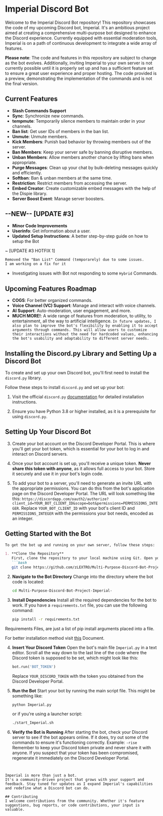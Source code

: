 # Imperial Discord Bot

Welcome to the Imperial Discord Bot repository! This repository showcases the code of my upcoming Discord bot, Imperial. It's an ambitious project aimed at creating a comprehensive multi-purpose bot designed to enhance the Discord experience. Currently equipped with essential moderation tools, Imperial is on a path of continuous development to integrate a wide array of features.

**Please note**: The code and features in this repository are subject to change as the bot evolves. Additionally, inviting Imperial to your own server is not currently possible until it is properly set up and has a sufficient feature set to ensure a great user experience and proper hosting. The code provided is a preview, demonstrating the implementation of the commands and is not the final version.

## Current Features
- **Slash Commands Support**
- **Sync**: Synchronize new commands.
- **tempmute**: Temporarily silence members to maintain order in your channels.
- **Ban list**: Get user IDs of members in the ban list.
- **Unmute**: Unmute members.
- **Kick Members**: Punish bad behavior by throwing members out of the server.
- **Ban Members**: Keep your server safe by banning disruptive members.
- **Unban Members**: Allow members another chance by lifting bans when appropriate.
- **Purge Messages**: Clean up your chat by bulk-deleting messages quickly and efficiently.
- **Softban**: Ban & unban members at the same time.
- **Restriction**: Restrict members from accessing the server.
- **Embed Creator**: Create customizable embed messages with the help of the Dispie library.
- **Server Boost Event**: Manage server boosters.

## --NEW-- [UPDATE #3]
- **Minor Code Improvements**
- **Userinfo**: Get information about a user.
- **Updated Setup Instructions**: A better step-by-step guide on how to setup the Bot

~ [UPDATE #3 HOTFIX 1]
```markdown
Removed the "Ban List" Command (temporarely) due to some issues.
I am working on a fix for it
```
- Investigating issues with Bot not responding to some `Hybrid` Commands.

## Upcoming Features Roadmap
- **COGS**: For better organized commands.
- **Voice Channel (VC) Support**: Manage and interact with voice channels.
- **AI Support**: Auto-moderation, user engagement, and more.
- **MUCH MORE!**: A wide range of features from moderation, to utility, to entertainment, all the way to artificial intelligence.
```In future updates, I also plan to improve the bot's flexibility by enabling it to accept arguments through commands. This will allow users to customize their interactions without the need for hardcoded values, enhancing the bot's usability and adaptability to different server needs.```

## Installing the Discord.py Library and Setting Up a Discord Bot

To create and set up your own Discord bot, you'll first need to install the `discord.py` library.

Follow these steps to install `discord.py` and set up your bot:

1. Visit the official `discord.py` [documentation](https://discordpy.readthedocs.io/en/stable/intro.html) for detailed installation instructions.

2. Ensure you have Python 3.8 or higher installed, as it is a prerequisite for using `discord.py`.

## Setting Up Your Discord Bot

3. Create your bot account on the Discord Developer Portal. This is where you'll get your bot token, which is essential for your bot to log in and interact on Discord servers.

4. Once your bot account is set up, you'll receive a unique token. **Never share this token with anyone**, as it allows full access to your bot. Store it securely and use it in your bot's login code.

5. To add your bot to a server, you'll need to generate an invite URL with the appropriate permissions. You can do this from the bot's application page on the Discord Developer Portal. The URL will look something like this: `https://discordapp.com/oauth2/authorize?client_id=YOUR_BOT_CLIENT_ID&scope=bot&permissions=PERMISSIONS_INTEGER`. Replace `YOUR_BOT_CLIENT_ID` with your bot's client ID and `PERMISSIONS_INTEGER` with the permissions your bot needs, encoded as an integer.



## Getting Started with the Bot
```markdown
To get the bot up and running on your own server, follow these steps:

1. **Clone the Repository**
   First, clone the repository to your local machine using Git. Open your terminal and run:
   ```bash
   git clone https://github.com/zLEXTRO/Multi-Purpose-Discord-Bot-Project-Imperial-.git
   ```

2. **Navigate to the Bot Directory**
   Change into the directory where the bot code is located:
   ```bash
   cd Multi-Purpose-Discord-Bot-Project-Imperial-
   ```

3. **Install Dependencies**
   Install all the required dependencies for the bot to work. If you have a `requirements.txt` file, you can use the following command:
   ```bash
   pip install -r requirements.txt
   ```
Requirements Files, are just a list of pip install arguments placed into a file. 

For better installation method visit [this](https://docs.discloudbot.com/v/en/suport/languages/python/requirements.txt) Document.

4. **Insert Your Discord Token**
   Open the bot's main file `Imperial.py` in a text editor. Scroll all the way down to the last line of the code where the Discord token is supposed to be set, which might look like this:
   ```python
   bot.run('BOT_TOKEN')
   ```
   Replace `YOUR_DISCORD_TOKEN` with the token you obtained from the Discord Developer Portal.

5. **Run the Bot**
   Start your bot by running the main script file. This might be something like:
   ```bash
   python Imperial.py
   ```
   or if you're using a launcher script:
   ```bash
   ./start_Imperial.sh
   ```

6. **Verify the Bot is Running**
   After starting the bot, check your Discord server to see if the bot appears online. If it does, try out some of the commands to ensure it's functioning correctly.
Example: `-rise`
Remember to keep your Discord token private and never share it with anyone. If you suspect that your token has been compromised, regenerate it immediately on the Discord Developer Portal.
```


Imperial is more than just a bot.
It's a community-driven project that grows with your support and feedback. Stay tuned for updates as I expand Imperial's capabilities and redefine what a Discord bot can do.

## Contributing
I welcome contributions from the community. Whether it's feature suggestions, bug reports, or code contributions, your input is valuable.
